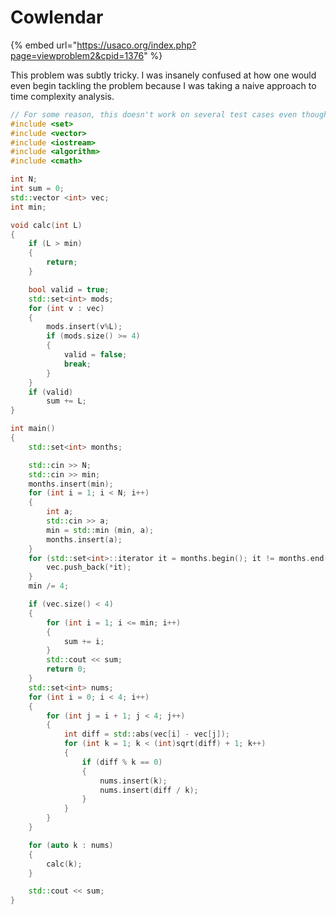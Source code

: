 # Cowlendar

{% embed url="https://usaco.org/index.php?page=viewproblem2&cpid=1376" %}

This problem was subtly tricky. I was insanely confused at how one would even begin tackling the problem because I was taking a naive approach to time complexity analysis. &#x20;

```cpp
// For some reason, this doesn't work on several test cases even though it feels perfect to me. Still debugging it
#include <set>
#include <vector>
#include <iostream>
#include <algorithm>
#include <cmath>

int N;
int sum = 0;
std::vector <int> vec;
int min;

void calc(int L)
{
	if (L > min)
	{
		return;
	}

	bool valid = true;
	std::set<int> mods;
	for (int v : vec)
	{
		mods.insert(v%L);
		if (mods.size() >= 4)
		{
			valid = false;
			break;
		}
	}
	if (valid)
		sum += L;
}

int main()
{
	std::set<int> months;

	std::cin >> N;
	std::cin >> min;
	months.insert(min);
	for (int i = 1; i < N; i++)
	{
		int a;
		std::cin >> a;
		min = std::min (min, a);
		months.insert(a);
	}
	for (std::set<int>::iterator it = months.begin(); it != months.end(); ++it) {
		vec.push_back(*it);
	}
	min /= 4;

	if (vec.size() < 4)
	{
		for (int i = 1; i <= min; i++)
		{
			sum += i;
		}
		std::cout << sum;
		return 0;
	}
	std::set<int> nums;
	for (int i = 0; i < 4; i++)
	{
		for (int j = i + 1; j < 4; j++) 
		{
			int diff = std::abs(vec[i] - vec[j]);
			for (int k = 1; k < (int)sqrt(diff) + 1; k++)
			{
				if (diff % k == 0) 
				{
					nums.insert(k);
					nums.insert(diff / k);
				}
			}
		}
	}

	for (auto k : nums)
	{
		calc(k);
	}

	std::cout << sum;
}
```
